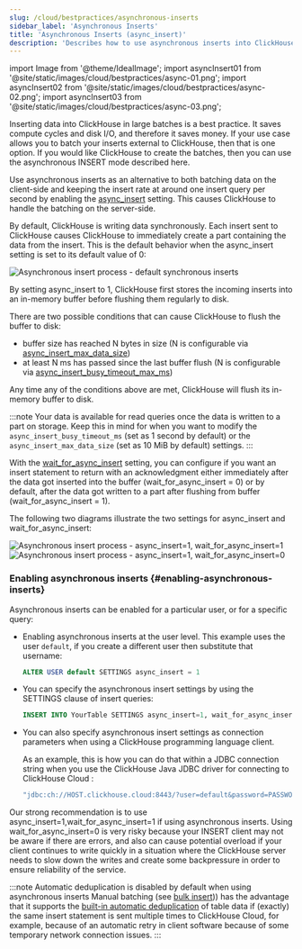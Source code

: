 ```yaml
---
slug: /cloud/bestpractices/asynchronous-inserts
sidebar_label: 'Asynchronous Inserts'
title: 'Asynchronous Inserts (async_insert)'
description: 'Describes how to use asynchronous inserts into ClickHouse as an alternative best practice to batching'
---
```


import Image from '@theme/IdealImage';
import asyncInsert01 from '@site/static/images/cloud/bestpractices/async-01.png';
import asyncInsert02 from '@site/static/images/cloud/bestpractices/async-02.png';
import asyncInsert03 from '@site/static/images/cloud/bestpractices/async-03.png';

Inserting data into ClickHouse in large batches is a best practice.  It saves compute cycles and disk I/O, and therefore it saves money.  If your use case allows you to batch your inserts external to ClickHouse, then that is one option.  If you would like ClickHouse to create the batches, then you can use the asynchronous INSERT mode described here.

Use asynchronous inserts as an alternative to both batching data on the client-side and keeping the insert rate at around one insert query per second by enabling the [async_insert](/operations/settings/settings.md/#async_insert) setting. This causes ClickHouse to handle the batching on the server-side.

By default, ClickHouse is writing data synchronously.
Each insert sent to ClickHouse causes ClickHouse to immediately create a part containing the data from the insert.
This is the default behavior when the async_insert setting is set to its default value of 0:

<Image img={asyncInsert01} size="lg" alt="Asynchronous insert process - default synchronous inserts" background="white"/>

By setting async_insert to 1, ClickHouse first stores the incoming inserts into an in-memory buffer before flushing them regularly to disk.

There are two possible conditions that can cause ClickHouse to flush the buffer to disk:
- buffer size has reached N bytes in size (N is configurable via [async_insert_max_data_size](/operations/settings/settings.md/#async_insert_max_data_size))
- at least N ms has passed since the last buffer flush (N is configurable via [async_insert_busy_timeout_max_ms](/operations/settings/settings.md/#async_insert_busy_timeout_max_ms))

Any time any of the conditions above are met, ClickHouse will flush its in-memory buffer to disk.

:::note
Your data is available for read queries once the data is written to a part on storage. Keep this in mind for when you want to modify the `async_insert_busy_timeout_ms` (set as 1 second by default) or the `async_insert_max_data_size` (set as 10 MiB by default) settings.
:::

With the [wait_for_async_insert](/operations/settings/settings.md/#wait_for_async_insert) setting, you can configure if you want an insert statement to return with an acknowledgment either immediately after the data got inserted into the buffer (wait_for_async_insert = 0) or by default, after the data got written to a part after flushing from buffer (wait_for_async_insert = 1).

The following two diagrams illustrate the two settings for async_insert and wait_for_async_insert:

<Image img={asyncInsert02} size="lg" alt="Asynchronous insert process - async_insert=1, wait_for_async_insert=1" background="white"/>

<Image img={asyncInsert03} size="lg" alt="Asynchronous insert process - async_insert=1, wait_for_async_insert=0" background="white"/>

### Enabling asynchronous inserts {#enabling-asynchronous-inserts}

Asynchronous inserts can be enabled for a particular user, or for a specific query:

- Enabling asynchronous inserts at the user level.  This example uses the user `default`, if you create a different user then substitute that username:
  ```sql
  ALTER USER default SETTINGS async_insert = 1
  ```
- You can specify the asynchronous insert settings by using the SETTINGS clause of insert queries:
  ```sql
  INSERT INTO YourTable SETTINGS async_insert=1, wait_for_async_insert=1 VALUES (...)
  ```
- You can also specify asynchronous insert settings as connection parameters when using a ClickHouse programming language client.

  As an example, this is how you can do that within a JDBC connection string when you use the ClickHouse Java JDBC driver for connecting to ClickHouse Cloud :
  ```bash
  "jdbc:ch://HOST.clickhouse.cloud:8443/?user=default&password=PASSWORD&ssl=true&custom_http_params=async_insert=1,wait_for_async_insert=1"
  ```
Our strong recommendation is to use async_insert=1,wait_for_async_insert=1 if using asynchronous inserts. Using wait_for_async_insert=0 is very risky because your INSERT client may not be aware if there are errors, and also can cause potential overload if your client continues to write quickly in a situation where the ClickHouse server needs to slow down the writes and create some backpressure in order to ensure reliability of the service.

:::note Automatic deduplication is disabled by default when using asynchronous inserts
Manual batching (see [bulk insert](/cloud/bestpractices/bulkinserts.md))) has the advantage that it supports the [built-in automatic deduplication](/engines/table-engines/mergetree-family/replication.md) of table data if (exactly) the same insert statement is sent multiple times to ClickHouse Cloud, for example, because of an automatic retry in client software because of some temporary network connection issues.
:::

